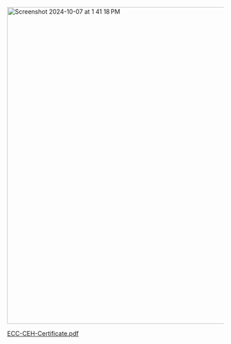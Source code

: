 <img width="738" alt="Screenshot 2024-10-07 at 1 41 18 PM" src="https://github.com/user-attachments/assets/5dbbf65c-8300-4cee-aef5-16757a1d9163">


[ECC-CEH-Certificate.pdf](https://github.com/user-attachments/files/17282557/ECC-CEH-Certificate.pdf)
